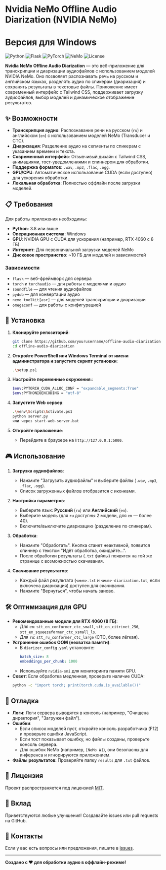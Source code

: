 # Nvidia NeMo Offline Audio Diarization (NVIDIA NeMo)
# Версия для Windows

![Python](https://img.shields.io/badge/Python-3.8%2B-blue)
![Flask](https://img.shields.io/badge/Flask-2.0%2B-green)
![PyTorch](https://img.shields.io/badge/PyTorch-2.0%2B-orange)
![NeMo](https://img.shields.io/badge/NVIDIA_NeMo-1.21%2B-red)
![License](https://img.shields.io/badge/License-MIT-yellow)

**Nvidia NeMo Offline Audio Diarization** — это веб-приложение для транскрипции и диаризации аудиофайлов с использованием моделей NVIDIA NeMo. Оно позволяет распознавать речь на русском и английском языках, разделять аудио по спикерам (диаризация) и сохранять результаты в текстовые файлы. Приложение имеет современный интерфейс с Tailwind CSS, поддерживает загрузку аудиофайлов, выбор моделей и динамическое отображение результатов.

## ✨ Возможности

- **Транскрипция аудио**: Распознавание речи на русском (`ru`) и английском (`en`) с использованием моделей NeMo (Transducer и CTC).
- **Диаризация**: Разделение аудио на сегменты по спикерам с указанием времени и текста.
- **Современный интерфейс**: Отзывчивый дизайн с Tailwind CSS, анимациями, тост-уведомлениями и спиннером для обработки.
- **Поддержка форматов**: `.wav`, `.mp3`, `.flac`, `.ogg`.
- **GPU/CPU**: Автоматическое использование CUDA (если доступно) для ускорения обработки.
- **Локальная обработка**: Полностью оффлайн после загрузки моделей.

## 📋 Требования

Для работы приложения необходимы:

- **Python**: 3.8 или выше
- **Операционная система**: Windows
- **GPU**: NVIDIA GPU с CUDA для ускорения (например, RTX 4060 с 8 ГБ)
- **Интернет**: Для первоначальной загрузки моделей NeMo
- **Дисковое пространство**: ~10 ГБ для моделей и зависимостей

### Зависимости

- `flask` — веб-фреймворк для сервера
- `torch` и `torchaudio` — для работы с моделями и аудио
- `soundfile` — для чтения аудиофайлов
- `pydub` — для конвертации аудио
- `nemo_toolkit[asr]` — для моделей транскрипции и диаризации
- `omegaconf` — для работы с конфигурацией

## 🚀 Установка

1. **Клонируйте репозиторий**:
   ```bash
   git clone https://github.com/yourusername/offline-audio-diarization.git
   cd offline-audio-diarization
   ```

2. **Откройте PowerShell или Windows Terminal от имени администратора и запустите скрипт установки**:
   ```bash
   .\setup.ps1
   ```

3. **Настройте переменные окружения:**:
   ```bash
   $env:PYTORCH_CUDA_ALLOC_CONF = "expandable_segments:True"
   $env:PYTHONIOENCODING = "utf-8"
   ```
   
4. **Запустите Web сервер**:
   ```bash
   .\venv\Scripts\Activate.ps1
   python server.py
   или через start-web-server.bat
   ```
5. **Откройте приложение**:
   - Перейдите в браузере на `http://127.0.0.1:5000`.

## 🎮 Использование

1. **Загрузка аудиофайлов**:
   - Нажмите "Загрузить аудиофайлы" и выберите файлы (`.wav`, `.mp3`, `.flac`, `.ogg`).
   - Список загруженных файлов отобразится с иконками.

2. **Настройка параметров**:
   - Выберите язык: **Русский** (`ru`) или **Английский** (`en`).
   - Выберите модель (для `ru` доступны 2 модели, для `en` — более 40).
   - Включите/выключите диаризацию (разделение по спикерам).

3. **Обработка**:
   - Нажмите "Обработать". Кнопка станет неактивной, появится спиннер с текстом "Идёт обработка, ожидайте...".
   - После обработки результаты (`.txt` файлы) появятся на той же странице с возможностью скачивания.

4. **Скачивание результатов**:
   - Каждый файл результата (`<имя>.txt` и `<имя>-diarization.txt`, если включена диаризация) доступен для скачивания.
   - Нажмите "Вернуться", чтобы начать заново.

## 🛠 Оптимизация для GPU

- **Рекомендованные модели для RTX 4060 (8 ГБ)**:
  - Для `en`: `stt_en_conformer_ctc_small`, `stt_en_citrinet_256`, `stt_en_squeezeformer_ctc_xsmall_ls`.
  - Для `ru`: `stt_ru_conformer_ctc_large` (CTC, более лёгкая).
- **Устранение ошибок OOM (нехватка памяти)**:
  - В `diarizer_config.yaml` установите:
    ```yaml
    batch_size: 8
    embeddings_per_chunk: 1000
    ```
  - Используйте `nvidia-smi` для мониторинга памяти GPU.
- **Совет**: Если обработка медленная, проверьте наличие CUDA:
  ```bash
  python -c "import torch; print(torch.cuda.is_available())"
  ```

## 🐛 Отладка

- **Логи**: Логи сервера выводятся в консоль (например, "Очищена директория", "Загружен файл").
- **Ошибки**:
  - Если список моделей пуст, откройте консоль разработчика (F12) и проверьте ошибки JavaScript.
  - Если тост показывает ошибку, но файлы созданы, проверьте консоль сервера.
  - Для ошибок NeMo (например, `[NeMo W]`), они безопасны для инференса и игнорируются приложением.
- **Файлы результатов**: Проверяйте папку `results` для `.txt` файлов.

## 📜 Лицензия

Проект распространяется под лицензией [MIT](LICENSE).

## 🤝 Вклад

Приветствуются любые улучшения! Создавайте issues или pull requests на GitHub.

## 📧 Контакты

Если у вас есть вопросы или предложения, пишите в [issues](https://github.com/yourusername/offline-audio-diarization/issues).

---

**Создано с ❤️ для обработки аудио в оффлайн-режиме!**
